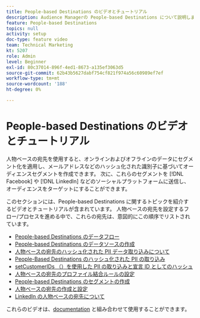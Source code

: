 ```yaml
---
title: People-based Destinations のビデオとチュートリアル
description: Audience Managerの People-based Destinations について説明します。 オンラインおよびオフラインのデータにセグメント化を適用し、メールアドレスなどのハッシュ化された識別子に基づいてオーディエンスセグメントを作成する方法を説明します。
feature: People-based Destinations
topics: null
activity: setup
doc-type: feature video
team: Technical Marketing
kt: 5207
role: Admin
level: Beginner
exl-id: 80c37014-896f-4ed1-8673-a135ef3063d5
source-git-commit: 62b43b5627dabf754cf821f974a56c60989ef7ef
workflow-type: tm+mt
source-wordcount: '188'
ht-degree: 0%

---
```


# People-based Destinations のビデオとチュートリアル

人物ベースの宛先を使用すると、オンラインおよびオフラインのデータにセグメント化を適用し、メールアドレスなどのハッシュ化された識別子に基づいてオーディエンスセグメントを作成できます。 次に、これらのセグメントを [!DNL Facebook] や [!DNL LinkedIn] などのソーシャルプラットフォームに送信し、オーディエンスをターゲットにすることができます。

このセクションには、People-based Destinations に関するトピックを紹介するビデオとチュートリアルが含まれています。 人物ベースの宛先を設定するフロー/プロセスを進める中で、これらの宛先は、意図的にこの順序でリストされています。

* [People-based Destinations のデータフロー](people-based-destinations-data-flow.md)
* [People-based Destinations のデータソースの作成](creating-a-data-source-for-people-based-destinations.md)
* [人物ベースの宛先のハッシュ化された PII データ取り込みについて](understanding-hashed-pii-data-ingestion-for-people-based-destinations.md)
* [People-Based Destinations のハッシュ化された PII の取り込み](ingesting-hashed-pii-for-people-based-destinations.md)
* [setCustomerIDs （）を使用した PII の取り込みと宣言 ID としてのハッシュ](using-setcustomerids-to-ingest-and-hash-pii-as-a-declared-id.md)
* [人物ベースの宛先のプロファイル結合ルールの設定](configuring-profile-merge-rules-for-people-based-destinations.md)
* [People-based Destinations のセグメントの作成](creating-segments-for-people-based-destinations.md)
* [人物ベースの宛先の作成と設定](create-and-configure-people-based-destinations.md)
* [LinkedIn の人物ベースの宛先について](understanding-and-configuring-the-linkedin-pbd.md)

これらのビデオは、[documentation](https://experienceleague.adobe.com/docs/audience-manager/user-guide/features/destinations/people-based/people-based-destinations-overview.html) と組み合わせて使用することができます。
